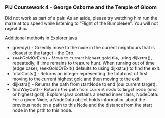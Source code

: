 ### PiJ Coursework 4 - George Osborne and the Temple of Gloom
Did not work as part of a pair.
As an aside, please try watching him run the maze at top speed while listening
to "Flight of the Bumblebee". You will not regret this.

Additional methods in Explorer.java
* greedy() - Greedily move to the node in the current neighbours that is closest to the target - the Orb.
* seekGoldOrExit() - Move to current highest gold tile, using dijkstra(), repeatedly, if time remains to treasure hunt. When running out of time (edge case), seekGoldOrExit() defaults to using dijkstra() to find the exit.
* totalCosts() - Returns an integer representing the total cost of first moving to the current highest gold and then moving to the exit.
* dijkstra() - Returns the path from startNode to end (our current target).
* findWayOut() - Returns the path from current node to target node (end or highest gold).
Explorer.java contains a nested inner class, NodeData. For a given Node, a
NodeData object holds information about the previous node on a path to this Node
and the distance from the start node in the path to this node.